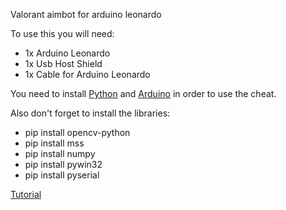 Valorant aimbot for arduino leonardo

To use this you will need:
- 1x Arduino Leonardo
- 1x Usb Host Shield
- 1x Cable for Arduino Leonardo

You need to install [Python](https://www.python.org/downloads/) and [Arduino](https://www.arduino.cc/) in order to use the cheat.

Also don't forget to install the libraries:
- pip install opencv-python
- pip install mss
- pip install numpy
- pip install pywin32
- pip install pyserial

[Tutorial](https://www.youtube.com/watch?v=3n36yUvP1gk)

